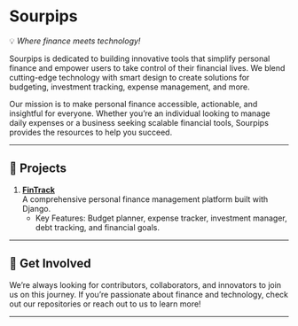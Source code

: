 # Sourpips  

💡 *Where finance meets technology!*  

Sourpips is dedicated to building innovative tools that simplify personal finance and empower users to take control of their financial lives. We blend cutting-edge technology with smart design to create solutions for budgeting, investment tracking, expense management, and more.  

Our mission is to make personal finance accessible, actionable, and insightful for everyone. Whether you’re an individual looking to manage daily expenses or a business seeking scalable financial tools, Sourpips provides the resources to help you succeed.  

---

## 🌟 Projects  

1. **[FinTrack](https://github.com/sourpips/fintrack)**  
   A comprehensive personal finance management platform built with Django.  
   - Key Features: Budget planner, expense tracker, investment manager, debt tracking, and financial goals.  

---

## 🤝 Get Involved  

We’re always looking for contributors, collaborators, and innovators to join us on this journey. If you’re passionate about finance and technology, check out our repositories or reach out to us to learn more!  

---
